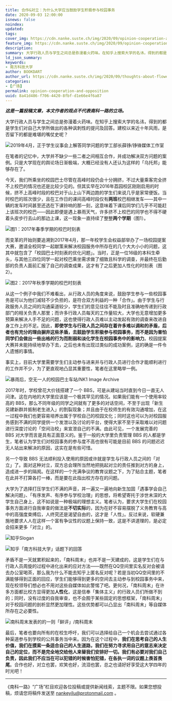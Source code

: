 ```yaml
---
title: 合作&对立：为什么大学应当鼓励学生积极参与校园事务
date: 2020-09-03 12:00:00
isnews: false
noindex:
updated:
tags:
cover_img: https://cdn.nanke.suste.ch/img/2020/09/opinion-cooperation-and-opposition/banner.jpg
feature_img: https://cdn.nanke.suste.ch/img/2020/09/opinion-cooperation-and-opposition/background.jpg
description:
summary: 大学行政人员与学生之间总是弥漫着火药味。在知乎上搜索大学的名讳，得到的都是学生们对自己大学所做出的各种讽刺性的提问及回答。建校以来近十年风雨，是否留下的都是难堪的嘴仗史呢？
ld_json_summary:
keywords:
- 南方科技大学
author: BOOKDART
author_url: https://cdn.nanke.suste.ch/img/2020/09/thoughts-about-flower-presenting-incident/akiyama_koyomi.jpeg
categories:
- [广场]
permalink: opinion-cooperation-and-opposition
uuid: 8a41d486-f706-4420-8fbf-d1e66e4f6a87
---
```


***这是一篇投稿文章，本文作者的观点不代表南科一路的立场。***

大学行政人员与学生之间总是弥漫着火药味。在知乎上搜索大学的名讳，得到的都是学生们对自己大学所做出的各种讽刺性的提问及回答。建校以来近十年风雨，是否留下的都是难堪的嘴仗史呢？

![2019年4月，正于学生议事会上解答同学问题的学工部长薛铮/铮锋媒体工作室](https://cdn.nanke.suste.ch/img/2020/09/opinion-cooperation-and-opposition/%E5%AD%A6%E7%94%9F%E8%AE%AE%E4%BA%8B%E4%BC%9A.jpeg)

在笔者的记忆中，大学并不缺少一些二者之间相互合作，并成功解决双方问题的案例。只是大学现在的舆论场日渐极端，大概已经没有人还认为这样的「乌托邦」能够存在了。

今天，我们所乘坐的校园巴士尽管在高峰时段仍会十分拥挤，不过大量乘客完全挤不上校巴的情况也还是比较少见的。但其实早在2016年荔园校区刚刚启用的时候，挤不上高峰时段的校巴对于山上山下两边跑的学生们来说几乎是家常便饭。当时校巴的班次很少，且在工作日的课间高峰时段仅有**两班**校巴相继发车——其中一辆的发车时间甚至还选在下课铃响的那一刻，这意味着下课后同学们几乎不可能赶上该班次的校巴——因此即便是遇上暴雨天气，许多挤不上校巴的同学也不得不硬着头皮步行去山的那边上课，这一现象一直持续了整整**两个学期**（图1）。

![图1：2017年春季学期的校巴时刻表](https://cdn.nanke.suste.ch/img/2020/09/opinion-cooperation-and-opposition/bus-2017.jpg)

而变革的开始则要追溯到2017年4月，那一年校学生会权益部举办了一场校园提案大赛，邀请全校同学一起献策来解决校园服务中所存在的几个大大小小的问题，这其中就包含了「校园巴士时刻表的优化问题」。当时，正是一位16级的本科生牵头，与其他三四位同学一起对校巴乘坐需求做了细致且科学的调查，并最终在后勤部的负责人面前汇报了自己的调查成果，这才有了之后更加人性化的时刻表（图2）。

![图2：2017年秋季学期的校巴时刻表](https://cdn.nanke.suste.ch/img/2020/09/opinion-cooperation-and-opposition/bus-2017-fall.png)

从这一个例子中我们不难看出，从行政人员的角度来说，鼓励学生参与一些校园事务是可以为他们减轻不少负担的，是符合双方利益的一种「合作」。由于学生与行政服务人员之间的沟通渠道较少，学生们的意见往往不能及时且准确地传递到行政部门的相关负责人那里；而许多行政人员每天的工作量较大，大学也无意增加更多预算来解决人手不足的问题，这也使得行政人员难以主动发起有效的调查来改进自身工作上的不足。因此，**即使学生与行政人员之间存在着许多难以调和的矛盾，后者也有充分的理由摒弃这些矛盾，去鼓励学生积极参与校园事务，而不是因为害怕同学们会做出一些出格的行为而削弱和淡化学生在校园事务中的影响力**。校园提案大赛并未能持续地举办下去，之后也未有出现过类似的成功案例，这的确是一件令人遗憾的事情。

事实上，目前大学里需要学生们主动参与进来并与行政人员进行合作才能顺利进行的工作并不少，为了更直观地凸显其重要性，笔者在这里略举一例。

![暴雨后，空无一人的校园巴士车站/NK1 Image Archive](https://cdn.nanke.suste.ch/img/2020/09/opinion-cooperation-and-opposition/bus-stop.jpg)

2017年时，学校曾花大价钱搭建了一个 BBS，可是从建站当时直到今日一直无人问津。这在内地的大学里应该是一个极其罕见的情况。如果我们能有一个使用率较高的 BBS，那么不同年级的同学之间就有了更多的对话空间，不至于出现「新生另建新群并抵制老生进入」的割裂现象；并且由于在校师生的有效沟通增加，在这一过程中我们也更容易培养出属于学校自己的校园文化；同时这也可以为对校园服务感到不满的同学提供一个发泄以及讨论的平台，使得大家不至于采取难以对问题进行深度讨论的「空间治校」来宣泄自己的不满。由此可见，一个发展完善的 BBS 对大学而言是具有正面意义的。鉴于一般的大学里负责管理 BBS 的人都是学生，笔者认为学生们对校园事务的参与度不高也很有可能是目前 BBS 的问题迟迟无人站出来解决的原因，这实在是有些可惜。

另一个导致 BBS 无法顺利投入使用的原因或许就是学生与行政人员之间的「对立」了。面对这种对立，双方总会理所当然地把挑起对立的责任推到对方的身上，造成进一步的隔阂。在这样的一个充满争议的教育议题之下，为了贴合主题，笔者在此并不打算各打一棒，而是要在此指出校方存在的问题。

大学为了选择打压学生们不满的声音，并一遍又一遍地向新生加固「遇事学会自己解决问题」、「有序发声、有序参与学校治理」的思想，将希望寄托于涉世未深的大学生自己身上，这不如说是一种极端的理想主义。笔者认为，要求大学生们在校园事务方面进行自我审查的做法是**不切实际**的，因为在好不容易摆脱了义务教育与高中的高强度束缚后，人终究还是渴望自由的，这才是「人性」。反过来说，软硬兼施地要求人人在这样一个富有争议性的议题上保持一致，这是不讲道理的，是必定会招来更多「对立」的。

![知乎Slogan](https://cdn.nanke.suste.ch/img/2020/09/opinion-cooperation-and-opposition/zhihu.png)

![知乎「南方科技大学」话题下的回答](https://cdn.nanke.suste.ch/img/2020/09/opinion-cooperation-and-opposition/zhihu-topic.png)

矛盾不是一天就累积起来的，「南科周末」也并不是一天建成的，这是学生们在与行政人员周旋的过程中进化出来的应对方法——既然在QQ空间里实名反对会被请去办公室喝茶，那么我为什么不能去知乎上匿名反对呢？若是当初QQ空间里的不满能够得到正面的回应，学生们能够得到更多的空间去主动参与到校园事务中来，现在校领导们想必也不用对这些自媒体如此警惕了吧。更何况，「南科周末」在许多方面都比校方显得更加**人性化**，这是信奉「集体主义」的行政人员们所做不到的；同时，没有过度的自我审查，也不会囿于某些固定的思想框架，「南科周末」对于校园问题的剖析显然更加理性。这些优势都可以凸显出「南科周末」等自媒体所存在之必要性。

![南科周末发表的的一则「鲜评」/南科周末](https://cdn.nanke.suste.ch/img/2020/09/opinion-cooperation-and-opposition/鲜评.png)

最后，笔者也要向所有的在校生呼吁，我们可以选择给自己一个机会去尝试通过各种渠道参与到学校的公共事务当中来。因为在这个过程中，**我们在思考自己的人生价值，我们在摸索一条适合自己的人生道路，我们在努力寻求用自己的意志来决定自己的定位，而不是完全地交给他人来替我们安排好一切。我们有必要对我们自己负责，因此我们不应当在可以犯错的时候害怕犯错，在各执一词的议题上畏首畏尾**。合作也好，对立也罢，欢笑也好，流泪也罢，总之也请好好享受这大学四年的时光吧！

***

《南科一路》“广场”栏目欢迎各位投稿或提供新闻线索，主题不限。如果您想投稿，烦请您将稿件发送至 [nankeyilu@protonmail.com](mailto:nankeyilu@protonmail.com) 。

